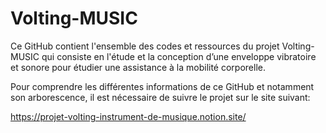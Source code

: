 # Volting-MUSIC
Ce GitHub contient l'ensemble des codes et ressources du projet Volting-MUSIC qui consiste en l'étude et la conception d’une enveloppe vibratoire et sonore pour étudier une assistance à la mobilité corporelle.

Pour comprendre les différentes informations de ce GitHub et notamment son arborescence, il est nécessaire de suivre le projet sur le site suivant:

https://projet-volting-instrument-de-musique.notion.site/
